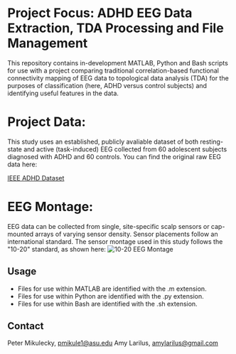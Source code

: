 # Project Focus: ADHD EEG Data Extraction, TDA Processing and File Management

This repository contains in-development MATLAB, Python and Bash scripts for use with
a project comparing traditional correlation-based functional connectivity
mapping of EEG data to topological data analysis (TDA) for the purposes of 
classification (here, ADHD versus control subjects) and identifying useful
features in the data. 

# Project Data:

This study uses an established, publicly avaliable dataset of both resting-state
and active (task-induced) EEG collected from 60 adolescent subjects diagnosed with
ADHD and 60 controls. You can find the original raw EEG data here:

[IEEE ADHD Dataset](https://ieee-dataport.org/open-access/eeg-data-adhd-control-children)

# EEG Montage:

EEG data can be collected from single, site-specific scalp sensors or cap-mounted
arrays of varying sensor density. Sensor placements follow an international standard.
The sensor montage used in this study follows the "10-20" standard, as shown here:
![10-20 EEG Montage](https://en.wikipedia.org/wiki/File:21_electrodes_of_International_10-20_system_for_EEG.svg)

## Usage
- Files for use within MATLAB are identified with the .m extension.
- Files for use within Python are identified with the .py extension.
- Files for use within Bash are identified with the .sh extension.

## Contact
Peter Mikulecky, pmikule1@asu.edu
Amy Larilus, amylarilus@gmail.com

 
